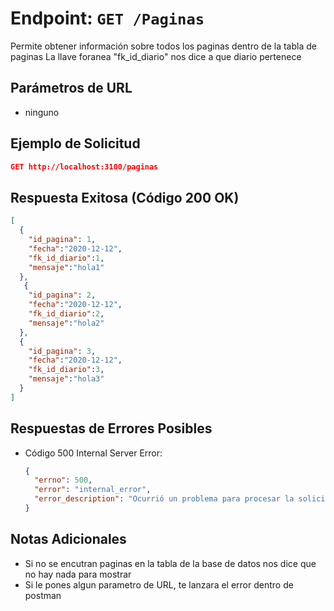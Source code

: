 # Endpoint: `GET /Paginas`

Permite obtener información sobre todos los paginas dentro de la tabla de paginas
La llave foranea "fk_id_diario" nos dice a que diario pertenece

## Parámetros de URL
- ninguno

## Ejemplo de Solicitud
```json
GET http://localhost:3100/paginas
```

## Respuesta Exitosa (Código 200 OK)
```json
[
  {
    "id_pagina": 1,
    "fecha":"2020-12-12",
    "fk_id_diario":1,
    "mensaje":"hola1"
  },
   {
    "id_pagina": 2,
    "fecha":"2020-12-12",
    "fk_id_diario":2,
    "mensaje":"hola2"
  },
  {
    "id_pagina": 3,
    "fecha":"2020-12-12",
    "fk_id_diario":3,
    "mensaje":"hola3"
  }
]
```

## Respuestas de Errores Posibles
- Código 500 Internal Server Error:
  ```json
  {
    "errno": 500,
    "error": "internal_error",
    "error_description": "Ocurrió un problema para procesar la solicitud"
  }
  ``` 

## Notas Adicionales

- Si no se encutran paginas en la tabla de la base de datos nos dice que no hay nada para mostrar
- Si le pones algun parametro de URL, te lanzara el error dentro de postman